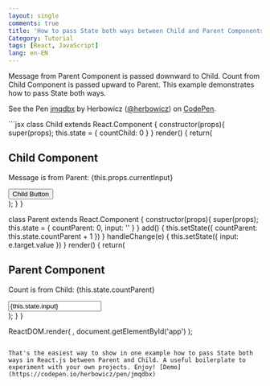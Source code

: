 ```yaml
---
layout: single
comments: true
title: 'How to pass State both ways between Child and Parent Components in React'
Category: Tutorial
tags: [React, JavaScript]
lang: en-EN
---
```


Message from Parent Component is passed downward to Child. Count from Child Component is passed upward to Parent. This example demonstrates how to pass State both ways. 

<p data-height="320" data-theme-id="0" data-slug-hash="jmqdbx" data-default-tab="result" data-user="herbowicz" data-embed-version="2" data-pen-title="jmqdbx" class="codepen">See the Pen <a href="https://codepen.io/herbowicz/pen/jmqdbx/">jmqdbx</a> by Herbowicz (<a href="http://codepen.io/herbowicz">@herbowicz</a>) on <a href="http://codepen.io">CodePen</a>.</p>
<script async src="https://production-assets.codepen.io/assets/embed/ei.js"></script>
```jsx
class Child extends React.Component {
    constructor(props){
        super(props);
        this.state = {
            countChild: 0
        }
    }
    render() {
        return( <div>
            <h2>Child Component</h2>
            <p>Message is from Parent: {this.props.currentInput}</p>
            <button onClick={this.props.add}>Child Button</button>
                </div>
        );
    }
}

class Parent extends React.Component {
    constructor(props){
        super(props);
        this.state = {
            countParent: 0,
            input: ''
        }
    }
    add() {
        this.setState({
            countParent: this.state.countParent + 1
        })
    }
    handleChange(e) {
        this.setState({
            input: e.target.value
        })
    }
    render() {
        return( <div>
                    <h2>Parent Component</h2>
                    <p>Count is from Child: {this.state.countParent}</p>
                    <input placeholder="Parent Input" value={this.state.input} onChange={this.handleChange.bind(this)} />
                    <Child add={this.add.bind(this)} currentInput={this.state.input} />
                </div> 
        );
    }
}

ReactDOM.render(
    <Parent />,
    document.getElementById('app')
);    
```

That's the easiest way to show in one example how to pass State both ways in React.js between Parent and Child. A useful boilerplate to experiment with your own projects. Enjoy! [Demo](https://codepen.io/herbowicz/pen/jmqdbx)
